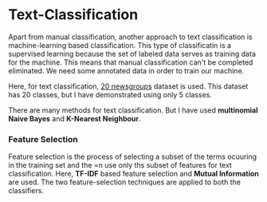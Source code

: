 # Text-Classification

Apart from manual classification, another approach to text classification is machine-learning based classification. This type of classificatin is a supervised learning because the set of labeled data serves as training data for the machine. This means that manual classification can't be completed eliminated. We need some annotated data in order to train our machine.

Here, for text classification, [20 newsgroups](https://archive.ics.uci.edu/ml/datasets/Twenty+Newsgroups) dataset is used. This dataset has 20 classes, but I have demonstrated using only 5 classes.

There are many methods for text classification. But I have used **multinomial Naive Bayes** and **K-Nearest Neighbour**.

### Feature Selection

Feature selection is the process of selecting a subset of the terms ocuuring in the training set and the =n use only ths subset of features for text classification. Here, **TF-IDF** based feature selection and **Mutual Information** are used. The two feature-selection techniques are applied to both the classifiers.
